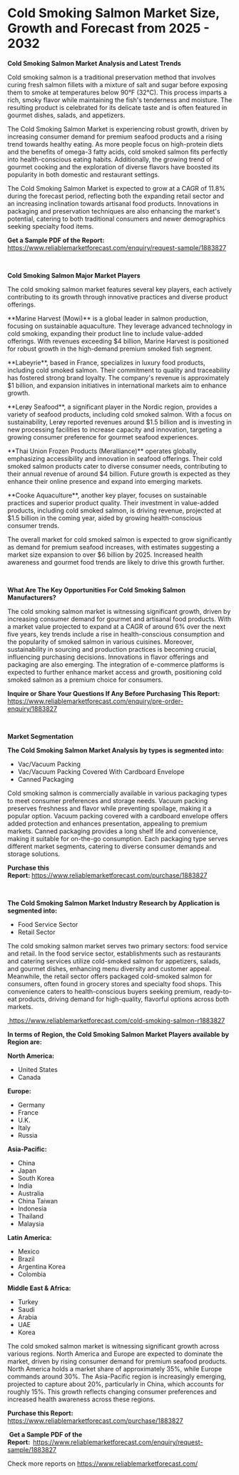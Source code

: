 <p><h1>Cold Smoking Salmon Market Size, Growth and Forecast from 2025 - 2032</h1></p><p><strong>Cold Smoking Salmon Market Analysis and Latest Trends</strong></p>
<p><p>Cold smoking salmon is a traditional preservation method that involves curing fresh salmon fillets with a mixture of salt and sugar before exposing them to smoke at temperatures below 90°F (32°C). This process imparts a rich, smoky flavor while maintaining the fish's tenderness and moisture. The resulting product is celebrated for its delicate taste and is often featured in gourmet dishes, salads, and appetizers.</p><p>The Cold Smoking Salmon Market is experiencing robust growth, driven by increasing consumer demand for premium seafood products and a rising trend towards healthy eating. As more people focus on high-protein diets and the benefits of omega-3 fatty acids, cold smoked salmon fits perfectly into health-conscious eating habits. Additionally, the growing trend of gourmet cooking and the exploration of diverse flavors have boosted its popularity in both domestic and restaurant settings. </p><p>The Cold Smoking Salmon Market is expected to grow at a CAGR of 11.8% during the forecast period, reflecting both the expanding retail sector and an increasing inclination towards artisanal food products. Innovations in packaging and preservation techniques are also enhancing the market's potential, catering to both traditional consumers and newer demographics seeking specialty food items.</p></p>
<p><strong>Get a Sample PDF of the Report:&nbsp;</strong> <a href="https://www.reliablemarketforecast.com/enquiry/request-sample/1883827?utm_campaign=2140&utm_medium=2&utm_source=Github&utm_content=ia&utm_term=15022025&utm_id=cold-smoking-salmon">https://www.reliablemarketforecast.com/enquiry/request-sample/1883827</a></p>
<p>&nbsp;</p>
<p><strong>Cold Smoking Salmon Major Market Players</strong></p>
<p><p>The cold smoking salmon market features several key players, each actively contributing to its growth through innovative practices and diverse product offerings.</p><p>**Marine Harvest (Mowi)** is a global leader in salmon production, focusing on sustainable aquaculture. They leverage advanced technology in cold smoking, expanding their product line to include value-added offerings. With revenues exceeding $4 billion, Marine Harvest is positioned for robust growth in the high-demand premium smoked fish segment.</p><p>**Labeyrie**, based in France, specializes in luxury food products, including cold smoked salmon. Their commitment to quality and traceability has fostered strong brand loyalty. The company's revenue is approximately $1 billion, and expansion initiatives in international markets aim to enhance growth.</p><p>**Lerøy Seafood**, a significant player in the Nordic region, provides a variety of seafood products, including cold smoked salmon. With a focus on sustainability, Lerøy reported revenues around $1.5 billion and is investing in new processing facilities to increase capacity and innovation, targeting a growing consumer preference for gourmet seafood experiences.</p><p>**Thai Union Frozen Products (Meralliance)** operates globally, emphasizing accessibility and innovation in seafood offerings. Their cold smoked salmon products cater to diverse consumer needs, contributing to their annual revenue of around $4 billion. Future growth is expected as they enhance their online presence and expand into emerging markets.</p><p>**Cooke Aquaculture**, another key player, focuses on sustainable practices and superior product quality. Their investment in value-added products, including cold smoked salmon, is driving revenue, projected at $1.5 billion in the coming year, aided by growing health-conscious consumer trends.</p><p>The overall market for cold smoked salmon is expected to grow significantly as demand for premium seafood increases, with estimates suggesting a market size expansion to over $6 billion by 2025. Increased health awareness and gourmet food trends are likely to drive this growth further.</p></p>
<p>&nbsp;</p>
<p><strong>What Are The Key Opportunities For Cold Smoking Salmon Manufacturers?</strong></p>
<p><p>The cold smoking salmon market is witnessing significant growth, driven by increasing consumer demand for gourmet and artisanal food products. With a market value projected to expand at a CAGR of around 6% over the next five years, key trends include a rise in health-conscious consumption and the popularity of smoked salmon in various cuisines. Moreover, sustainability in sourcing and production practices is becoming crucial, influencing purchasing decisions. Innovations in flavor offerings and packaging are also emerging. The integration of e-commerce platforms is expected to further enhance market access and growth, positioning cold smoked salmon as a premium choice for consumers.</p></p>
<p><strong>Inquire or Share Your Questions If Any Before Purchasing This Report:</strong> <a href="https://www.reliablemarketforecast.com/enquiry/pre-order-enquiry/1883827?utm_campaign=2140&utm_medium=2&utm_source=Github&utm_content=ia&utm_term=15022025&utm_id=cold-smoking-salmon">https://www.reliablemarketforecast.com/enquiry/pre-order-enquiry/1883827</a></p>
<p>&nbsp;</p>
<p><strong>Market Segmentation</strong></p>
<p><strong>The Cold Smoking Salmon Market Analysis by types is segmented into:</strong></p>
<p><ul><li>Vac/Vacuum Packing</li><li>Vac/Vacuum Packing Covered With Cardboard Envelope</li><li>Canned Packaging</li></ul></p>
<p><p>Cold smoking salmon is commercially available in various packaging types to meet consumer preferences and storage needs. Vacuum packing preserves freshness and flavor while preventing spoilage, making it a popular option. Vacuum packing covered with a cardboard envelope offers added protection and enhances presentation, appealing to premium markets. Canned packaging provides a long shelf life and convenience, making it suitable for on-the-go consumption. Each packaging type serves different market segments, catering to diverse consumer demands and storage solutions.</p></p>
<p><strong>Purchase this Report:&nbsp;</strong><a href="https://www.reliablemarketforecast.com/purchase/1883827?utm_campaign=2140&utm_medium=2&utm_source=Github&utm_content=ia&utm_term=15022025&utm_id=cold-smoking-salmon">https://www.reliablemarketforecast.com/purchase/1883827</a></p>
<p>&nbsp;</p>
<p><strong>The Cold Smoking Salmon Market Industry Research by Application is segmented into:</strong></p>
<p><ul><li>Food Service Sector</li><li>Retail Sector</li></ul></p>
<p><p>The cold smoking salmon market serves two primary sectors: food service and retail. In the food service sector, establishments such as restaurants and catering services utilize cold-smoked salmon for appetizers, salads, and gourmet dishes, enhancing menu diversity and customer appeal. Meanwhile, the retail sector offers packaged cold-smoked salmon for consumers, often found in grocery stores and specialty food shops. This convenience caters to health-conscious buyers seeking premium, ready-to-eat products, driving demand for high-quality, flavorful options across both markets.</p></p>
<p><a href="https://www.reliablemarketforecast.com/cold-smoking-salmon-r1883827?utm_campaign=2140&utm_medium=2&utm_source=Github&utm_content=ia&utm_term=15022025&utm_id=cold-smoking-salmon">&nbsp;https://www.reliablemarketforecast.com/cold-smoking-salmon-r1883827</a></p>
<p><strong>In terms of Region, the Cold Smoking Salmon Market Players available by Region are:</strong></p>
<p>
    <p> <strong> North America: </strong>
        <ul>
            <li>United States</li>
            <li>Canada</li>
        </ul>
        </p> 
    <p> <strong> Europe: </strong>
        <ul>
            <li>Germany</li>
            <li>France</li>
            <li>U.K.</li>
            <li>Italy</li>
            <li>Russia</li>
        </ul>
        </p> 
    <p> <strong> Asia-Pacific: </strong>
        <ul>
            <li>China</li>
            <li>Japan</li>
            <li>South Korea</li>
            <li>India</li>
            <li>Australia</li>
            <li>China Taiwan</li>
            <li>Indonesia</li>
            <li>Thailand</li>
            <li>Malaysia</li>
        </ul>
        </p> 
    <p> <strong> Latin America: </strong>
        <ul>
            <li>Mexico</li>
            <li>Brazil</li>
            <li>Argentina Korea</li>
            <li>Colombia</li>
        </ul>
        </p> 
    <p> <strong> Middle East & Africa: </strong>
        <ul>
            <li>Turkey</li>
            <li>Saudi</li>
            <li>Arabia</li>
            <li>UAE</li>
            <li>Korea</li>
        </ul>
    </p>
    </p>
<p><p>The cold smoked salmon market is witnessing significant growth across various regions. North America and Europe are expected to dominate the market, driven by rising consumer demand for premium seafood products. North America holds a market share of approximately 35%, while Europe commands around 30%. The Asia-Pacific region is increasingly emerging, projected to capture about 20%, particularly in China, which accounts for roughly 15%. This growth reflects changing consumer preferences and increased health awareness across these regions.</p></p>
<p><strong>Purchase this Report: </strong><a href="https://www.reliablemarketforecast.com/purchase/1883827?utm_campaign=2140&utm_medium=2&utm_source=Github&utm_content=ia&utm_term=15022025&utm_id=cold-smoking-salmon">https://www.reliablemarketforecast.com/purchase/1883827</a></p>
<p>&nbsp;<strong>Get a Sample PDF of the Report:&nbsp;&nbsp;</strong><a href="https://www.reliablemarketforecast.com/enquiry/request-sample/1883827?utm_campaign=2140&utm_medium=2&utm_source=Github&utm_content=ia&utm_term=15022025&utm_id=cold-smoking-salmon">https://www.reliablemarketforecast.com/enquiry/request-sample/1883827</a></p>
<p><strong></strong></p>
<p>Check more reports on <a href="https://www.reliablemarketforecast.com/?utm_campaign=2140&utm_medium=2&utm_source=Github&utm_content=ia&utm_term=15022025&utm_id=cold-smoking-salmon">https://www.reliablemarketforecast.com/</a></p>